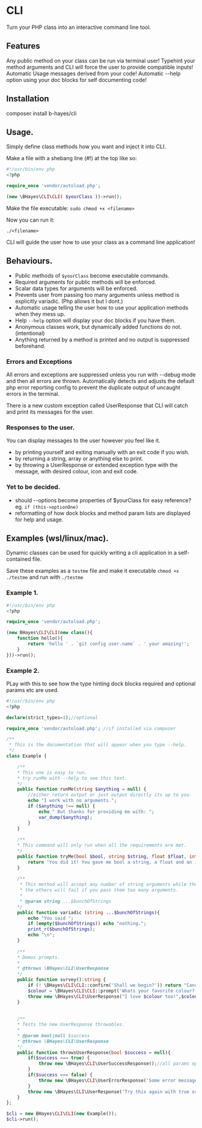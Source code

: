 # CLI
Turn your PHP class into an interactive command line tool.

## Features
Any public method on your class can be run via terminal user!
Typehint your method arguments and CLI will force the user to provide compatible inputs!
Automatic Usage messages derived from your code!
Automatic --help option using your doc blocks for self documenting code!

## Installation
composer install b-hayes/cli

## Usage.
Simply define class methods how you want and inject it into CLI.

Make a file with a shebang line (#!) at the top like so:

```php
#!/usr/bin/env php
<?php

require_once 'vendor/autoload.php';

(new \BHayes\CLI\CLI( $yourClass ))->run();
```

Make the file executable:
```sudo chmod +x <filename>```

Now you can run it:
```
./<filename>
```

CLI will guide the user how to use your class as a command line application!

## Behaviours.
- Public methods of `$yourClass` become executable commands.
- Required arguments for public methods will be enforced.
- Scalar data types for arguments will be enforced.
- Prevents user from passing too many arguments unless method is explicitly variadic. (Php allows it but I dont.)
- Automatic usage telling the user how to use your application methods when they mess up.
- Help `--help` option will display your doc blocks if you have them.
- Anonymous classes work, but dynamically added functions do not. (intentional)
- Anything returned by a method is printed and no output is suppressed beforehand.

### Errors and Exceptions
All errors and exceptions are suppressed unless you run with --debug mode and then all errors are thrown.
Automatically detects and adjusts the default php error reporting config to prevent the duplicate output
 of uncaught errors in the terminal.

There is a new custom exception called UserResponse that CLI will catch and print its messages for the user.

### Responses to the user.
You can display messages to the user however you feel like it.
 - by printing yourself and exiting manually with an exit code if you wish.
 - by returning a string, array or anything else to print.
 - by throwing a UserResponse or extended exception type with the message, with desired colour, icon and exit code.

### Yet to be decided.
- should --options become properties of $yourClass for easy reference? eg. `if (this->optionOne)`
- reformatting of how dock blocks and method param lists are displayed for help and usage. 

## Examples (wsl/linux/mac).
Dynamic classes can be used for quickly writing a cli application in a self-contained file.

Save these examples as a `testme` file and make it executable `chmod +x ./testme` and run with `./testme`

### Example 1.
```php
#!/usr/bin/env php
<?php

require_once 'vendor/autoload.php';

(new BHayes\CLI\CLI(new class(){
    function hello(){
        return 'hello ' . `git config user.name` . ' your amazing!';
    }
}))->run();
```
### Example 2.
PLay with this to see how the type hinting dock blocks required and optional params etc are used.

```php
#!/usr/bin/env php
<?php

declare(strict_types=1);//optional

require_once 'vendor/autoload.php'; //if installed via composer

/**
 * This is the documentation that will appear when you type --help.
 */
class Example {

    /**
    * This one is easy to run.
    * try runMe with --help to see this text. 
    */
    public function runMe(string $anything = null) {
        //either return output or just output directly its up to you.
        echo "I work with no arguments.";
        if ($anything !== null) {
            echo " But thanks for providing me with: ";
            var_dump($anything);
        }
    }
    
    /**
    * This command will only run when all the requirements are met.
    */
    public function tryMe(bool $bool, string $string, float $float, int $int) {
        return "You did it! You gave me bool a string, a float and an int.";
    }
    
    /**
     * This method will accept any number of string arguments while the
     * the others will fail if you pass them too many arguments.
     *
     * @param string ...$bunchOfStrings
    */
    public function variadic (string ...$bunchOfStrings){
        echo "You said ";
        if (empty($bunchOfStrings)) echo "nothing.";
        print_r($bunchOfStrings);
        echo "\n";
    }
    
    /**
    * Demos prompts.
    * 
    * @throws \BHayes\CLI\UserResponse
    */
    public function survey():string {
        if (! \BHayes\CLI\CLI::confirm('Shall we begin?')) return "Cancelled";
        $colour = \BHayes\CLI\CLI::prompt('Whats your favorite colour?');
        throw new \BHayes\CLI\UserResponse("I love $colour too!",$colour, '☺');
    }
    
    
    /**
    * Tests the new UserResponse throwables. 
    *
    * @param bool|null $success
    * @throws \BHayes\CLI\UserResponse
    */
    public function throwsUserResponse(bool $success = null){
        if($success === true) {
            throw new \BHayes\CLI\UserSuccessResponse();//all params optional
        }
        if($success === false) {
            throw new \BHayes\CLI\UserErrorResponse('Some error message user needs to see!');
        }
        throw new \BHayes\CLI\UserResponse('Try this again with true or false.');
    }
};

$cli = new BHayes\CLI\CLI(new Example());
$cli->run();
```
